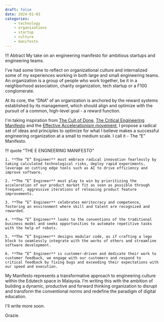 ```yaml
---
draft: false
date: 2024-01-03
categories:
    - technology
    - organizations
    - startup
    - culture
    - manifesto
---
```


!!! Abtract 
    My take on an engineering manifesto for ambitious startups and engineering teams. 

I’ve had some time to reflect on organizational culture and internalized some of my experiences working in both large and small engineering teams. An organization is a group of people who work together, be it in a neighborhood association, charity organization, tech startup or a F100 conglomerate. 

At its core, the “DNA” of an organization is anchored by the reward systems established by its management, which should align and optimize with the pursuit of a common, high-level goal - a reward function. 

I'm taking inspiration from [The Cult of Done](https://www.danpink.com/2009/03/cult-of-done/), [The Critical Engineering Manifesto](https://criticalengineering.org/) and the [Effective Accelerationism movement](https://en.wikipedia.org/wiki/Effective_accelerationism#:~:text=Effective%20accelerationism%2C%20often%20abbreviated%20as,which%20should%20be%20pushed%20forward.), I propose a radical set of ideas and principles to optimize for what I believe makes a successful engineering organization at a small to medium scale. I call it - The “E” Manifesto.

!!! quote "THE E ENGNEERING MANIFESTO"

    1. **The “E” Engineer** must embrace radical innovation fearlessly by taking calculated technological risks, deploy rapid experiments, leverage on cutting edge tools such as AI to drive efficiency and improve software. 

    2. **The “E” Engineer** must play to win by prioritizing the acceleration of our product market fit as soon as possible through frequent, aggressive iterations of releasing product feature improvements. 

    3. **The “E” Engineer** celebrates meritocracy and competence, fostering an environment where skill and talent are recognized and rewarded.

    4. **The “E” Engineer** looks to the conventions of the traditional business model and seeks opportunities to automate repetitive tasks with the help of robots. 

    5. **The “E” Engineer** designs modular code, as if crafting a lego block to seamlessly integrate with the works of others and streamline software development. 

    6. **The “E” Engineer** is customer-driven and dedicate their work to customer feedback, we engage with our customers and respond to critical feedback by fixing bugs and exceeding their expectations with our speed and execution. 


My Manifesto represents a transformative approach to engineering culture within the Edutech space in Malaysia. I’m writing this with the ambition of building a dynamic, productive and forward thinking organization to disrupt and transform the conventional norms and redefine the paradigm of digital education. 

I'll write more soon.

Grazie. 
